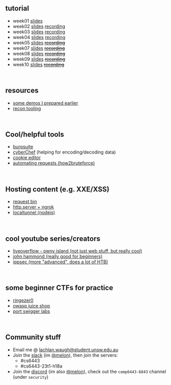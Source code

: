 <style>#downloads { display: none !important; }</style>

## tutorial
* week01 [slides](/6443/week01)
* week02 [slides](/6443/week02) [recording](https://youtu.be/LqnInRIUK-Q)
* week03 [slides](/6443/week03) [recording](https://youtu.be/UJuSaoALCQo)
* week04 [slides](/6443/week04) [recording](https://youtu.be/oV7IPbSR6hg)
* week05 [slides](/6443/week05) [~~recording~~]()
* week07 [slides](/6443/week07) [~~recording~~]()
* week08 [slides](/6443/week08) [~~recording~~]()
* week09 [slides](/6443/week09) [~~recording~~]()
* week10 [slides](/6443/week10) [~~recording~~]()

&nbsp;

## resources
* [some demos I prepared earlier](https://github.com/lachlan-waugh/6443/tree/main/demos)
* [recon tooling](/6443/resources/recon)

&nbsp;

## Cool/helpful tools
* [burpsuite](https://portswigger.net/burp)
* [cyberChef](https://gchq.github.io/CyberChef/) (helping for encoding/decoding data)
* [cookie editor](https://addons.mozilla.org/en-US/firefox/addon/cookie-editor/)
* [automating requests (how2bruteforce)](/6443/resources/post)

&nbsp;

## Hosting content (e.g. XXE/XSS)
* [request bin](/6443/resources/requestbin)
* [http.server + ngrok](/6443/resources/ngrok)
* [localtunnel (nodejs)](https://github.com/localtunnel/localtunnel)

&nbsp;

## cool youtube series/creators
* [liveoverflow - pwny island (not just web stuff, but really cool)](https://www.youtube.com/watch?v=RDZnlcnmPUA&list=PLhixgUqwRTjzzBeFSHXrw9DnQtssdAwgG&index=1)
* [john hammond (really good for beginners)](https://www.youtube.com/@_JohnHammond/videos)
* [ippsec (more "advanced", does a lot of HTB)](https://www.youtube.com/@ippsec/videos)

&nbsp;

## some beginner CTFs for practice
* [ringezer0](https://ringzer0ctf.com/challenges)
* [owasp juice shop](https://owasp.org/www-project-juice-shop/)
* [port swigger labs](https://portswigger.net/web-security/all-labs)

&nbsp;

## Community stuff
* Email me @ [lachlan.waugh@student.unsw.edu.au]()
* Join the [slack](https://seceduau.slack.com/signup) (im [@melon]()), then join the servers:
    * #cs6443
    * #cs6443-23t1-h18a
* Join the [discord]() (im also [@melon]()), check out the `comp6443-6843` channel (under `security`) 
